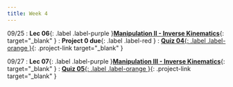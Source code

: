 ```yaml
---
title: Week 4
---
```


09/25
: **Lec 06**{: .label .label-purple }[**Manipulation II - Inverse Kinematics**](/CSCI5551-Fall23-S2/assets/slides/lec06_manipulation_2_ik_closedform.pdf){: target="_blank" }
: **Project 0 due**{: .label .label-red }
: [**Quiz 04**{: .label .label-orange }](https://www.gradescope.com/courses/611231){: .project-link target="_blank" }

09/27
: **Lec 07**{: .label .label-purple }[**Manipulation III - Inverse Kinematics**](/CSCI5551-Fall23-S2/assets/slides/lec07_manipulation_3_ik_jacobian.pdf){: target="_blank" }
: [**Quiz 05**{: .label .label-orange }](https://www.gradescope.com/courses/611231){: .project-link target="_blank" }

